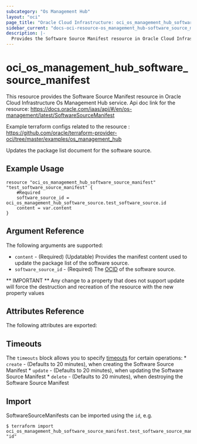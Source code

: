 ```yaml
---
subcategory: "Os Management Hub"
layout: "oci"
page_title: "Oracle Cloud Infrastructure: oci_os_management_hub_software_source_manifest"
sidebar_current: "docs-oci-resource-os_management_hub-software_source_manifest"
description: |-
  Provides the Software Source Manifest resource in Oracle Cloud Infrastructure Os Management Hub service
---
```


# oci_os_management_hub_software_source_manifest
This resource provides the Software Source Manifest resource in Oracle Cloud Infrastructure Os Management Hub service.
Api doc link for the resource: https://docs.oracle.com/iaas/api/#/en/os-management/latest/SoftwareSourceManifest

Example terraform configs related to the resource : https://github.com/oracle/terraform-provider-oci/tree/master/examples/os_management_hub

Updates the package list document for the software source.


## Example Usage

```hcl
resource "oci_os_management_hub_software_source_manifest" "test_software_source_manifest" {
	#Required
	software_source_id = oci_os_management_hub_software_source.test_software_source.id
	content = var.content
}
```

## Argument Reference

The following arguments are supported:

* `content` - (Required) (Updatable) Provides the manifest content used to update the package list of the software source.
* `software_source_id` - (Required) The [OCID](https://docs.cloud.oracle.com/iaas/Content/General/Concepts/identifiers.htm) of the software source.


** IMPORTANT **
Any change to a property that does not support update will force the destruction and recreation of the resource with the new property values

## Attributes Reference

The following attributes are exported:


## Timeouts

The `timeouts` block allows you to specify [timeouts](https://registry.terraform.io/providers/oracle/oci/latest/docs/guides/changing_timeouts) for certain operations:
	* `create` - (Defaults to 20 minutes), when creating the Software Source Manifest
	* `update` - (Defaults to 20 minutes), when updating the Software Source Manifest
	* `delete` - (Defaults to 20 minutes), when destroying the Software Source Manifest


## Import

SoftwareSourceManifests can be imported using the `id`, e.g.

```
$ terraform import oci_os_management_hub_software_source_manifest.test_software_source_manifest "id" 
```

